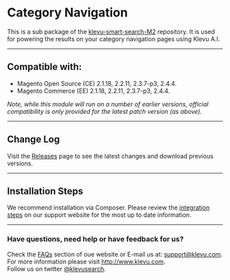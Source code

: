 # Category Navigation

This is a sub package of the [klevu-smart-search-M2](https://github.com/klevu/klevu-smart-search-M2) repository.
It is used for powering the results on your category navigation pages using Klevu A.I.

---

## Compatible with:

- Magento Open Source (CE) 2.1.18, 2.2.11, 2.3.7-p3, 2.4.4.
- Magento Commerce (EE) 2.1.18, 2.2.11, 2.3.7-p3, 2.4.4.

_Note, while this module will run on a number of earlier versions, official compatibility is only provided for the latest patch version (as above)._

---

## Change Log

Visit the <a href="https://github.com/klevu/categorynavigation/releases" target="_blank">Releases</a> page
to see the latest changes and download previous versions.

---

## Installation Steps 

We recommend installation via Composer.
Please review the <a href="https://help.klevu.com/support/solutions/articles/5000871301-integration-steps-for-magento-2" target="_blank">integration steps</a>
on our support website for the most up to date information.

---

### Have questions, need help or have feedback for us?

Check the <a href="https://help.klevu.com/support/solutions/folders/5000308572">FAQs</a> section of oue website
or E-mail us at: <a href="mailto:support@klevu.com">support@klevu.com</a>.
<br />For more information please visit <a href="https://www.klevu.com">http://www.klevu.com</a>.
<br />Follow us on twitter <a href="https://twitter.com/klevusearch">@klevusearch</a>.
